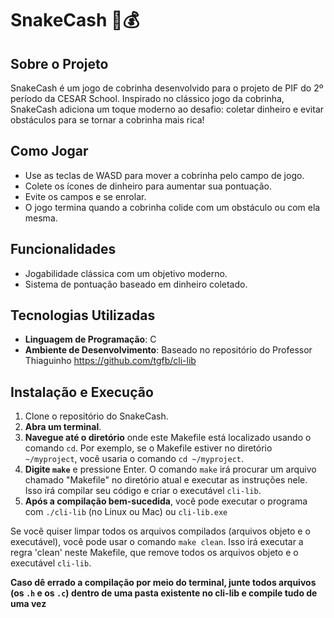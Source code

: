 # SnakeCash 🐍💰

## Sobre o Projeto
SnakeCash é um jogo de cobrinha desenvolvido para o projeto de PIF do 2º período da CESAR School. Inspirado no clássico jogo da cobrinha, SnakeCash adiciona um toque moderno ao desafio: coletar dinheiro e evitar obstáculos para se tornar a cobrinha mais rica!

## Como Jogar
- Use as teclas de WASD para mover a cobrinha pelo campo de jogo.
- Colete os ícones de dinheiro para aumentar sua pontuação.
- Evite os campos e se enrolar.
- O jogo termina quando a cobrinha colide com um obstáculo ou com ela mesma.

## Funcionalidades
- Jogabilidade clássica com um objetivo moderno.
- Sistema de pontuação baseado em dinheiro coletado.

## Tecnologias Utilizadas
- **Linguagem de Programação**: C
- **Ambiente de Desenvolvimento**: Baseado no repositório do Professor Thiaguinho https://github.com/tgfb/cli-lib

## Instalação e Execução
1. Clone o repositório do SnakeCash.
2. **Abra um terminal**.
3. **Navegue até o diretório** onde este Makefile está localizado usando o comando `cd`.
   Por exemplo, se o Makefile estiver no diretório `~/myproject`, você usaria o comando `cd ~/myproject`.
4. **Digite `make`** e pressione Enter. O comando `make` irá procurar um arquivo chamado "Makefile" no diretório atual e executar as instruções nele.
   Isso irá compilar seu código e criar o executável `cli-lib`.
5. **Após a compilação bem-sucedida**, você pode executar o programa com `./cli-lib` (no Linux ou Mac) ou `cli-lib.exe`

Se você quiser limpar todos os arquivos compilados (arquivos objeto e o executável), você pode usar o comando `make clean`.
Isso irá executar a regra 'clean' neste Makefile, que remove todos os arquivos objeto e o executável `cli-lib`.

**Caso dê errado a compilação por meio do terminal, junte todos arquivos (os `.h` e os `.c`) dentro de uma pasta existente no cli-lib e compile tudo de uma vez**
